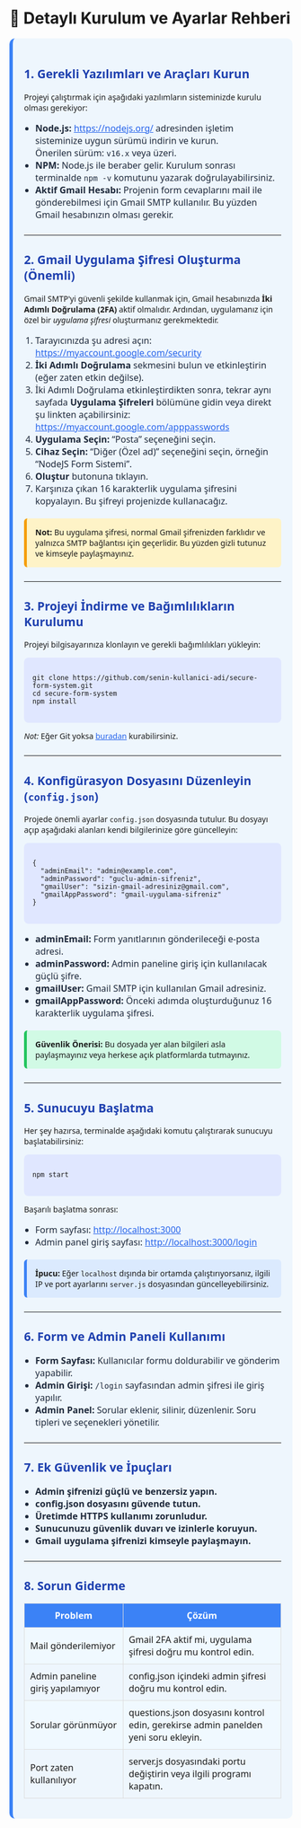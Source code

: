 # 🔧 Detaylı Kurulum ve Ayarlar Rehberi

<div style="background:#eef6fd; border-left:6px solid #3b82f6; padding:20px; border-radius:10px; margin-bottom:30px; font-family:'Segoe UI', Tahoma, Geneva, Verdana, sans-serif;">

<h2 style="color:#1e40af;">1. Gerekli Yazılımları ve Araçları Kurun</h2>

<p>Projeyi çalıştırmak için aşağıdaki yazılımların sisteminizde kurulu olması gerekiyor:</p>
<ul style="padding-left:20px; color:#1e293b; font-size:1rem;">
  <li><strong>Node.js:</strong> <a href="https://nodejs.org/" target="_blank" rel="noopener noreferrer" style="color:#2563eb;">https://nodejs.org/</a> adresinden işletim sisteminize uygun sürümü indirin ve kurun. <br />Önerilen sürüm: <code>v16.x</code> veya üzeri.</li>
  <li><strong>NPM:</strong> Node.js ile beraber gelir. Kurulum sonrası terminalde <code>npm -v</code> komutunu yazarak doğrulayabilirsiniz.</li>
  <li><strong>Aktif Gmail Hesabı:</strong> Projenin form cevaplarını mail ile gönderebilmesi için Gmail SMTP kullanılır. Bu yüzden Gmail hesabınızın olması gerekir.</li>
</ul>

<hr style="margin:25px 0;" />

<h2 style="color:#1e40af;">2. Gmail Uygulama Şifresi Oluşturma (Önemli)</h2>

<p>Gmail SMTP'yi güvenli şekilde kullanmak için, Gmail hesabınızda <strong>İki Adımlı Doğrulama (2FA)</strong> aktif olmalıdır. Ardından, uygulamanız için özel bir <em>uygulama şifresi</em> oluşturmanız gerekmektedir.</p>

<ol style="padding-left:20px; color:#1e293b; font-size:1rem;">
  <li>Tarayıcınızda şu adresi açın: <a href="https://myaccount.google.com/security" target="_blank" rel="noopener noreferrer" style="color:#2563eb;">https://myaccount.google.com/security</a></li>
  <li><strong>İki Adımlı Doğrulama</strong> sekmesini bulun ve etkinleştirin (eğer zaten etkin değilse).</li>
  <li>İki Adımlı Doğrulama etkinleştirdikten sonra, tekrar aynı sayfada <strong>Uygulama Şifreleri</strong> bölümüne gidin veya direkt şu linkten açabilirsiniz:  
  <a href="https://myaccount.google.com/apppasswords" target="_blank" rel="noopener noreferrer" style="color:#2563eb;">https://myaccount.google.com/apppasswords</a></li>
  <li><strong>Uygulama Seçin:</strong> “Posta” seçeneğini seçin.</li>
  <li><strong>Cihaz Seçin:</strong> “Diğer (Özel ad)” seçeneğini seçin, örneğin “NodeJS Form Sistemi”.</li>
  <li><strong>Oluştur</strong> butonuna tıklayın.</li>
  <li>Karşınıza çıkan 16 karakterlik uygulama şifresini kopyalayın. Bu şifreyi projenizde kullanacağız.</li>
</ol>

<div style="background:#fef3c7; border-left:5px solid #f59e0b; padding:15px; border-radius:6px; margin-top:20px;">
  <strong>Not:</strong> Bu uygulama şifresi, normal Gmail şifrenizden farklıdır ve yalnızca SMTP bağlantısı için geçerlidir. Bu yüzden gizli tutunuz ve kimseyle paylaşmayınız.
</div>

<hr style="margin:25px 0;" />

<h2 style="color:#1e40af;">3. Projeyi İndirme ve Bağımlılıkların Kurulumu</h2>

<p>Projeyi bilgisayarınıza klonlayın ve gerekli bağımlılıkları yükleyin:</p>

<pre style="background:#e0e7ff; padding:15px; border-radius:8px; overflow-x:auto;">
<code>
git clone https://github.com/senin-kullanici-adi/secure-form-system.git
cd secure-form-system
npm install
</code>
</pre>

<p><em>Not:</em> Eğer Git yoksa <a href="https://git-scm.com/downloads" target="_blank" rel="noopener noreferrer" style="color:#2563eb;">buradan</a> kurabilirsiniz.</p>

<hr style="margin:25px 0;" />

<h2 style="color:#1e40af;">4. Konfigürasyon Dosyasını Düzenleyin (<code>config.json</code>)</h2>

<p>Projede önemli ayarlar <code>config.json</code> dosyasında tutulur. Bu dosyayı açıp aşağıdaki alanları kendi bilgilerinize göre güncelleyin:</p>

<pre style="background:#e0e7ff; padding:15px; border-radius:8px; overflow-x:auto;">
<code>
{
  "adminEmail": "admin@example.com",
  "adminPassword": "guclu-admin-sifreniz",
  "gmailUser": "sizin-gmail-adresiniz@gmail.com",
  "gmailAppPassword": "gmail-uygulama-sifreniz"
}
</code>
</pre>

<ul style="padding-left:20px; color:#1e293b; font-size:1rem;">
  <li><strong>adminEmail:</strong> Form yanıtlarının gönderileceği e-posta adresi.</li>
  <li><strong>adminPassword:</strong> Admin paneline giriş için kullanılacak güçlü şifre.</li>
  <li><strong>gmailUser:</strong> Gmail SMTP için kullanılan Gmail adresiniz.</li>
  <li><strong>gmailAppPassword:</strong> Önceki adımda oluşturduğunuz 16 karakterlik uygulama şifresi.</li>
</ul>

<div style="background:#d1fae5; border-left:5px solid #22c55e; padding:15px; border-radius:6px; margin-top:20px;">
  <strong>Güvenlik Önerisi:</strong> Bu dosyada yer alan bilgileri asla paylaşmayınız veya herkese açık platformlarda tutmayınız.
</div>

<hr style="margin:25px 0;" />

<h2 style="color:#1e40af;">5. Sunucuyu Başlatma</h2>

<p>Her şey hazırsa, terminalde aşağıdaki komutu çalıştırarak sunucuyu başlatabilirsiniz:</p>

<pre style="background:#e0e7ff; padding:15px; border-radius:8px; overflow-x:auto;">
<code>
npm start
</code>
</pre>

<p>Başarılı başlatma sonrası:</p>
<ul style="padding-left:20px; color:#1e293b; font-size:1rem;">
  <li>Form sayfası: <a href="http://localhost:3000" target="_blank" rel="noopener noreferrer" style="color:#2563eb;">http://localhost:3000</a></li>
  <li>Admin panel giriş sayfası: <a href="http://localhost:3000/login" target="_blank" rel="noopener noreferrer" style="color:#2563eb;">http://localhost:3000/login</a></li>
</ul>

<div style="background:#dbeafe; border-left:5px solid #3b82f6; padding:15px; border-radius:6px; margin-top:20px;">
  <strong>İpucu:</strong> Eğer <code>localhost</code> dışında bir ortamda çalıştırıyorsanız, ilgili IP ve port ayarlarını <code>server.js</code> dosyasından güncelleyebilirsiniz.
</div>

<hr style="margin:25px 0;" />

<h2 style="color:#1e40af;">6. Form ve Admin Paneli Kullanımı</h2>

<ul style="padding-left:20px; color:#1e293b; font-size:1rem;">
  <li><strong>Form Sayfası:</strong> Kullanıcılar formu doldurabilir ve gönderim yapabilir.</li>
  <li><strong>Admin Girişi:</strong> <code>/login</code> sayfasından admin şifresi ile giriş yapılır.</li>
  <li><strong>Admin Panel:</strong> Sorular eklenir, silinir, düzenlenir. Soru tipleri ve seçenekleri yönetilir.</li>
</ul>

<hr style="margin:25px 0;" />

<h2 style="color:#1e40af;">7. Ek Güvenlik ve İpuçları</h2>

<ul style="padding-left:20px; color:#1e293b; font-size:1rem;">
  <li><strong>Admin şifrenizi güçlü ve benzersiz yapın.</strong></li>
  <li><strong>config.json dosyasını güvende tutun.</strong></li>
  <li><strong>Üretimde HTTPS kullanımı zorunludur.</strong></li>
  <li><strong>Sunucunuzu güvenlik duvarı ve izinlerle koruyun.</strong></li>
  <li><strong>Gmail uygulama şifrenizi kimseyle paylaşmayın.</strong></li>
</ul>

<hr style="margin:25px 0;" />

<h2 style="color:#1e40af;">8. Sorun Giderme</h2>

<table style="width:100%; border-collapse:collapse; font-family:'Segoe UI', Tahoma, Geneva, Verdana, sans-serif; font-size:1rem;">
  <thead>
    <tr style="background:#3b82f6; color:white;">
      <th style="padding:10px; border:1px solid #ddd;">Problem</th>
      <th style="padding:10px; border:1px solid #ddd;">Çözüm</th>
    </tr>
  </thead>
  <tbody>
    <tr style="background:#f0f9ff;">
      <td style="padding:10px; border:1px solid #ddd;">Mail gönderilemiyor</td>
      <td style="padding:10px; border:1px solid #ddd;">Gmail 2FA aktif mi, uygulama şifresi doğru mu kontrol edin.</td>
    </tr>
    <tr>
      <td style="padding:10px; border:1px solid #ddd;">Admin paneline giriş yapılamıyor</td>
      <td style="padding:10px; border:1px solid #ddd;">config.json içindeki admin şifresi doğru mu kontrol edin.</td>
    </tr>
    <tr style="background:#f0f9ff;">
      <td style="padding:10px; border:1px solid #ddd;">Sorular görünmüyor</td>
      <td style="padding:10px; border:1px solid #ddd;">questions.json dosyasını kontrol edin, gerekirse admin panelden yeni soru ekleyin.</td>
    </tr>
    <tr>
      <td style="padding:10px; border:1px solid #ddd;">Port zaten kullanılıyor</td>
      <td style="padding:10px; border:1px solid #ddd;">server.js dosyasındaki portu değiştirin veya ilgili programı kapatın.</td>
    </tr>
  </tbody>
</table>

</div>
